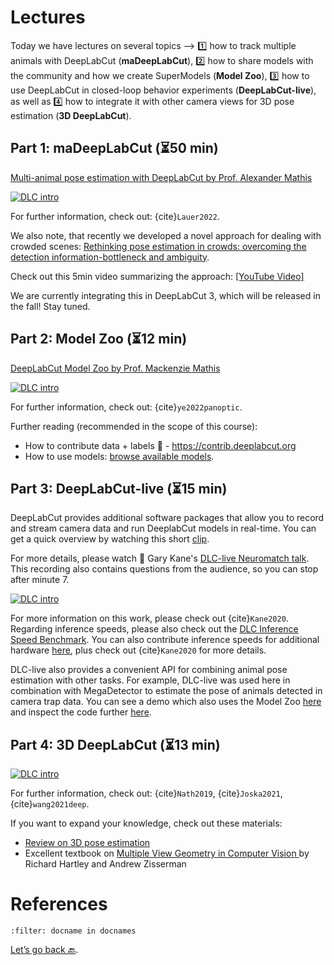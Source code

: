 # Lectures

Today we have lectures on several topics -->  1️⃣ how to track multiple animals with DeepLabCut (**maDeepLabCut**), 2️⃣ how to share models with the community and how we create SuperModels (**Model Zoo**), 3️⃣ how to use DeepLabCut in closed-loop behavior experiments (**DeepLabCut-live**), as well as 4️⃣ how to integrate it with other camera views for 3D pose estimation (**3D DeepLabCut**).

## Part 1: maDeepLabCut (⏳50 min)

[Multi-animal pose estimation with DeepLabCut by Prof. Alexander Mathis](https://www.youtube.com/watch?v=jhRceq34nYY)

[![DLC intro](http://img.youtube.com/vi/jhRceq34nYY/0.jpg)](https://www.youtube.com/watch?v=jhRceq34nYY "Multi-animal pose estimation with DeepLabCut by Prof. Alexander Mathis")

For further information, check out: {cite}`Lauer2022`.

We also note, that recently we developed a novel approach for dealing with crowded scenes:
[Rethinking pose estimation in crowds: overcoming the detection information-bottleneck and ambiguity](https://openaccess.thecvf.com/content/ICCV2023/papers/Zhou_Rethinking_Pose_Estimation_in_Crowds_Overcoming_the_Detection_Information_Bottleneck_ICCV_2023_paper.pdf).

Check out this 5min video summarizing the approach:
[[YouTube Video]](https://www.youtube.com/watch?v=BHZnA-CZeZY)

We are currently integrating this in DeepLabCut 3, which will be released in the fall! Stay tuned. 

## Part 2: Model Zoo (⏳12 min)

[DeepLabCut Model Zoo by Prof. Mackenzie Mathis](https://youtu.be/miI64k6EnMM)

[![DLC intro](http://img.youtube.com/vi/miI64k6EnMM/0.jpg)](https://www.youtube.com/watch?v=miI64k6EnMM "DeepLabCut Model Zoo by Prof. Mackenzie Mathis")

For further information, check out: {cite}`ye2022panoptic`.

Further reading (recommended in the scope of this course):
- How to contribute data + labels 🙏 - https://contrib.deeplabcut.org
- How to use models: <a href="http://www.mackenziemathislab.org/dlc-modelzoo" target="_blank">browse available models</a>.

## Part 3: DeepLabCut-live (⏳15 min)

DeepLabCut provides additional software packages that allow you to record and stream camera data and run DeeplabCut models in real-time. You can get a quick overview by watching this short [clip](https://www.youtube.com/watch?v=KDSgddOqHtM).

For more details, please watch 👀 Gary Kane's [DLC-live Neuromatch talk](https://www.youtube.com/watch?v=cwOTdxpU2_4). This recording also contains questions from the audience, so you can stop after minute 7.

[![DLC intro](http://img.youtube.com/vi/cwOTdxpU2_4/0.jpg)](https://www.youtube.com/watch?v=cwOTdxpU2_4 "Dr. Gary Kane's DLC-live Neuromatch talk")

For more information on this work, please check out {cite}`Kane2020`. Regarding inference speeds, please also check out the [DLC Inference Speed Benchmark](https://deeplabcut.github.io/DLC-inferencespeed-benchmark/). You can also contribute inference speeds for additional hardware [here](https://github.com/DeepLabCut/DLC-inferencespeed-benchmark), plus check out {cite}`Kane2020` for more details.

DLC-live also provides a convenient API for combining animal pose estimation with other tasks. For example, DLC-live was used here in combination with MegaDetector to estimate the pose of animals detected in camera trap data. You can see a demo which also uses the Model Zoo [here](https://huggingface.co/spaces/DeepLabCut/MegaDetector_DeepLabCut) and inspect the code further [here](https://huggingface.co/spaces/DeepLabCut/MegaDetector_DeepLabCut/tree/main).

## Part 4: 3D DeepLabCut (⏳13 min)

[![DLC intro](http://img.youtube.com/vi/GNCIXT481qk/0.jpg)](https://www.youtube.com/watch?v=GNCIXT481qk"#t=0.3s" "3D pose estimation with DeepLabCut by Alexander Mathis")


For further information, check out: {cite}`Nath2019`, {cite}`Joska2021`, {cite}`wang2021deep`.

If you want to expand your knowledge, check out these materials:
- [Review on 3D pose estimation](https://www.sciencedirect.com/science/article/pii/S2096579620300887)
- Excellent textbook on [Multiple View Geometry in Computer Vision
](https://www.robots.ox.ac.uk/~vgg/hzbook/hzbook2/HZfigures.html) by Richard Hartley and Andrew Zisserman

# References

```{bibliography}
:filter: docname in docnames
```

[Let’s go back 🔙](../README.md).
